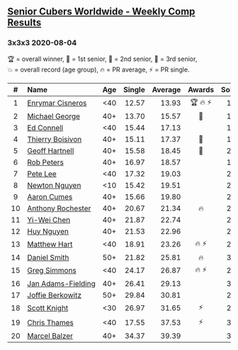 <style>table {white-space: nowrap;}</style>

## [Senior Cubers Worldwide - Weekly Comp Results](/scw-comp/results/)
### 3x3x3 2020-08-04

<span style="white-space: nowrap;">🏆 = overall winner</span>, <span style="white-space: nowrap;">🥇 = 1st senior</span>, <span style="white-space: nowrap;">🥈 = 2nd senior</span>, <span style="white-space: nowrap;">🥉 = 3rd senior</span>, <span style="white-space: nowrap;">💥 = overall record (age group)</span>, <span style="white-space: nowrap;">🔥 = PR average</span>, <span style="white-space: nowrap;">⚡ = PR single</span>.

| # | Name | Age | Single | Average | Awards | Solve 1 | Solve 2 | Solve 3 | Solve 4 | Solve 5 | Video |
| :--: | :-- | :--: | --: | --: | :--: | --: | --: | --: | --: | --: | :-- |
| 1 | [Enrymar Cisneros](../../persons/enrymar_cisneros/333.md) | <40 | 12.57 | 13.93 | 🏆 🔥 ⚡ | 14.26 | 12.57 | 14.63 | 13.42 | 14.10 | [Desktop](https://www.facebook.com/events/748440219235440/permalink/752571182155677) / [Mobile](https://m.facebook.com/events/748440219235440?view=permalink&id=752571182155677) |
| 2 | [Michael George](../../persons/michael_george/333.md) | 40+ | 13.70 | 15.57 | 🥇 | 18.99 | 13.99 | 13.70 | 22.90 | 13.73 | [Desktop](https://www.facebook.com/michael.george.545/videos/10214116381383875) / [Mobile](https://m.facebook.com/michael.george.545/videos/10214116381383875) |
| 3 | [Ed Connell](../../persons/ed_connell/333.md) | <40 | 15.44 | 17.13 |  | 17.29 | 17.31 | 15.44 | 19.00 | 16.80 | [Desktop](https://www.facebook.com/events/748440219235440/permalink/751568872255908) / [Mobile](https://m.facebook.com/events/748440219235440?view=permalink&id=751568872255908) |
| 4 | [Thierry Boisivon](../../persons/thierry_boisivon/333.md) | 40+ | 15.11 | 17.37 | 🥈 | 15.11 | 16.54 | 17.75 | 17.96 | 17.82 | [Desktop](https://www.facebook.com/events/748440219235440/permalink/749239179155544) / [Mobile](https://m.facebook.com/events/748440219235440?view=permalink&id=749239179155544) |
| 5 | [Geoff Hartnell](../../persons/geoff_hartnell/333.md) | 40+ | 15.58 | 18.45 | 🥉 | 26.71 | 16.71 | 20.49 | 18.14 | 15.58 | [Desktop](https://www.facebook.com/events/748440219235440/permalink/751521218927340) / [Mobile](https://m.facebook.com/events/748440219235440?view=permalink&id=751521218927340) |
| 6 | [Rob Peters](../../persons/rob_peters/333.md) | 40+ | 16.97 | 18.57 |  | 19.70 | 18.05 | 18.46 | 16.97 | 19.19 | [Desktop](https://www.facebook.com/667027593/videos/10158626415757594) / [Mobile](https://m.facebook.com/667027593/videos/10158626415757594) |
| 7 | [Pete Lee](../../persons/pete_lee/333.md) | <40 | 17.32 | 19.03 |  | 20.09 | 19.34 | 17.32 | 17.65 | 24.59 | [Desktop](https://www.facebook.com/events/748440219235440/permalink/751536765592452) / [Mobile](https://m.facebook.com/events/748440219235440?view=permalink&id=751536765592452) |
| 8 | [Newton Nguyen](../../persons/newton_nguyen/333.md) | <10 | 15.42 | 19.51 |  | 23.09 | 21.72 | 17.08 | 15.42 | 19.73 | [Desktop](https://www.facebook.com/events/748440219235440/permalink/752936618785800) / [Mobile](https://m.facebook.com/events/748440219235440?view=permalink&id=752936618785800) |
| 9 | [Aaron Cumes](../../persons/aaron_cumes/333.md) | 40+ | 15.66 | 19.80 |  | 21.22 | 32.54 | 15.66 | 20.58 | 17.59 | [Desktop](https://www.facebook.com/events/748440219235440/permalink/748806815865447) / [Mobile](https://m.facebook.com/events/748440219235440?view=permalink&id=748806815865447) |
| 10 | [Anthony Rochester](../../persons/anthony_rochester/333.md) | 40+ | 20.67 | 21.34 | 🔥 | 20.67 | 21.94 | 25.61 | 20.70 | 21.39 | [Desktop](https://www.facebook.com/events/748440219235440/permalink/750103462402449) / [Mobile](https://m.facebook.com/events/748440219235440?view=permalink&id=750103462402449) |
| 11 | [Yi-Wei Chen](../../persons/yi_wei_chen/333.md) | 40+ | 21.87 | 22.74 |  | 22.24 | 24.05 | 21.93 | 21.87 | 26.63 | [Desktop](https://www.facebook.com/events/748440219235440/permalink/752824328797029) / [Mobile](https://m.facebook.com/events/748440219235440?view=permalink&id=752824328797029) |
| 12 | [Huy Nguyen](../../persons/huy_nguyen/333.md) | 40+ | 21.53 | 22.96 |  | 21.53 | 23.67 | DNF | 21.71 | 23.51 | [Desktop](https://www.facebook.com/events/748440219235440/permalink/752936618785800) / [Mobile](https://m.facebook.com/events/748440219235440?view=permalink&id=752936618785800) |
| 13 | [Matthew Hart](../../persons/matthew_hart/333.md) | <40 | 18.91 | 23.26 | 🔥 ⚡ | 26.64 | 19.34 | 28.30 | 23.80 | 18.91 | [Desktop](https://www.facebook.com/events/748440219235440/permalink/749073502505445) / [Mobile](https://m.facebook.com/events/748440219235440?view=permalink&id=749073502505445) |
| 14 | [Daniel Smith](../../persons/daniel_smith/333.md) | 50+ | 21.82 | 25.81 | 🔥 | 30.34 | 21.82 | 25.41 | 25.97 | 26.05 | [Desktop](https://www.facebook.com/events/748440219235440/permalink/752547638824698) / [Mobile](https://m.facebook.com/events/748440219235440?view=permalink&id=752547638824698) |
| 15 | [Greg Simmons](../../persons/greg_simmons/333.md) | <40 | 24.17 | 26.87 | 🔥 ⚡ | 25.41 | 24.17 | 27.70 | 27.51 | 28.40 | [Desktop](https://www.facebook.com/events/748440219235440/permalink/751174352295360) / [Mobile](https://m.facebook.com/events/748440219235440?view=permalink&id=751174352295360) |
| 16 | [Jan Adams-Fielding](../../persons/jan_adams_fielding/333.md) | 40+ | 26.41 | 29.13 |  | 31.39 | 28.70 | 32.81 | 26.41 | 27.31 | [Desktop](https://www.facebook.com/events/748440219235440/permalink/753109585435170) / [Mobile](https://m.facebook.com/events/748440219235440?view=permalink&id=753109585435170) |
| 17 | [Joffie Berkowitz](../../persons/joffie_berkowitz/333.md) | 50+ | 29.84 | 30.81 |  | 29.84 | 36.40 | 30.48 | 31.25 | 30.69 | [Desktop](https://www.facebook.com/joffie.berkowitz/videos/10164016563365128) / [Mobile](https://m.facebook.com/joffie.berkowitz/videos/10164016563365128) |
| 18 | [Scott Knight](../../persons/scott_knight/333.md) | <30 | 26.97 | 31.65 | ⚡ | 26.97 | 33.42 | 36.91 | 29.88 | 31.66 | [Desktop](https://www.facebook.com/500490144/videos/10164219289440145) / [Mobile](https://m.facebook.com/500490144/videos/10164219289440145) |
| 19 | [Chris Thames](../../persons/chris_thames/333.md) | <40 | 17.55 | 37.53 | ⚡ | 36.52 | 39.24 | 17.55 | 36.82 | 47.25 | [Desktop](https://www.facebook.com/events/748440219235440/permalink/751573282255467) / [Mobile](https://m.facebook.com/events/748440219235440?view=permalink&id=751573282255467) |
| 20 | [Marcel Balzer](../../persons/marcel_balzer/333.md) | 40+ | 34.37 | 39.39 |  | 36.70 | 34.37 | 38.98 | DNF | 42.50 | [Desktop](https://www.facebook.com/marcel.balzer.9216/videos/10160299822867516) / [Mobile](https://m.facebook.com/marcel.balzer.9216/videos/10160299822867516) |

<!-- Global site tag (gtag.js) - Google Analytics -->
<script async src="https://www.googletagmanager.com/gtag/js?id=UA-86348435-3"></script>
<script>window.dataLayer = window.dataLayer || []; function gtag() {dataLayer.push(arguments);} gtag('js', new Date()); gtag('config', 'UA-86348435-3');</script>
